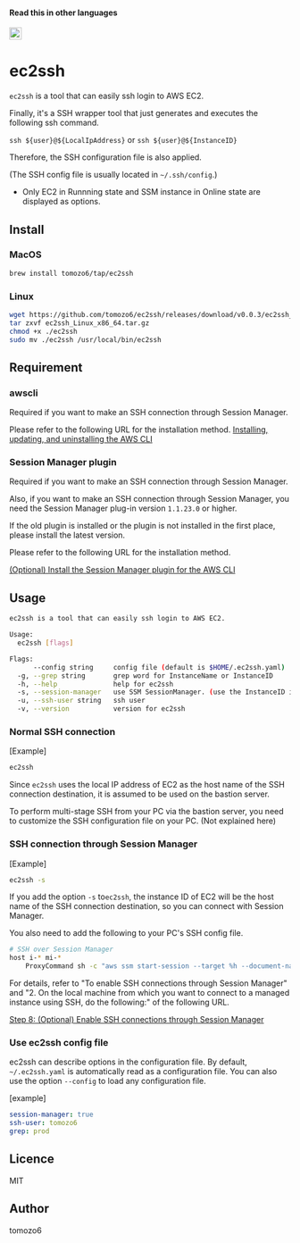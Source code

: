  #### Read this in other languages

<kbd>[<img title="日本語" alt="日本語" src="https://cdn.staticaly.com/gh/hjnilsson/country-flags/master/svg/jp.svg" width="22">](/README.ja.md)</kbd>

# ec2ssh

`ec2ssh` is a tool that can easily ssh login to AWS EC2.

Finally, it's a SSH wrapper tool that just generates and executes the following ssh command.

`ssh ${user}@${LocalIpAddress}` or `ssh ${user}@${InstanceID}`

Therefore, the SSH configuration file is also applied.

(The SSH config file is usually located in `~/.ssh/config`.)

- Only EC2 in Runnning state and SSM instance in Online state are displayed as options.


## Install

### MacOS

```bash
brew install tomozo6/tap/ec2ssh
```

### Linux

```bash
wget https://github.com/tomozo6/ec2ssh/releases/download/v0.0.3/ec2ssh_Linux_x86_64.tar.gz
tar zxvf ec2ssh_Linux_x86_64.tar.gz
chmod +x ./ec2ssh
sudo mv ./ec2ssh /usr/local/bin/ec2ssh
```

## Requirement

### awscli

Required if you want to make an SSH connection through Session Manager.

Please refer to the following URL for the installation method.
[Installing, updating, and uninstalling the AWS CLI](https://docs.aws.amazon.com/ja_jp/cli/latest/userguide/cli-chap-install.html)

### Session Manager plugin

Required if you want to make an SSH connection through Session Manager.

Also, if you want to make an SSH connection through Session Manager, you need the Session Manager plug-in version `1.1.23.0` or higher.

If the old plugin is installed or the plugin is not installed in the first place, please install the latest version.

Please refer to the following URL for the installation method.

[(Optional) Install the Session Manager plugin for the AWS CLI](https://docs.aws.amazon.com/systems-manager/latest/userguide/session-manager-working-with-install-plugin.html)

## Usage

```bash
ec2ssh is a tool that can easily ssh login to AWS EC2.

Usage:
  ec2ssh [flags]

Flags:
      --config string     config file (default is $HOME/.ec2ssh.yaml)
  -g, --grep string       grep word for InstanceName or InstanceID
  -h, --help              help for ec2ssh
  -s, --session-manager   use SSM SessionManager. (use the InstanceID instead of IpAddress.)
  -u, --ssh-user string   ssh user
  -v, --version           version for ec2ssh
```

### Normal SSH connection

[Example]

```bash
ec2ssh
```

Since `ec2ssh` uses the local IP address of EC2 as the host name of the SSH connection destination, it is assumed to be used on the bastion server.

To perform multi-stage SSH from your PC via the bastion server, you need to customize the SSH configuration file on your PC. (Not explained here)

### SSH connection through Session Manager

[Example]

```bash
ec2ssh -s
```

If you add the option `-s` to`ec2ssh`, the instance ID of EC2 will be the host name of the SSH connection destination, so you can connect with Session Manager.

You also need to add the following to your PC's SSH config file.

```bash
# SSH over Session Manager
host i-* mi-*
    ProxyCommand sh -c "aws ssm start-session --target %h --document-name AWS-StartSSHSession --parameters 'portNumber=%p'"
```

For details, refer to "To enable SSH connections through Session Manager" and "2. On the local machine from which you want to connect to a managed instance using SSH, do the following:" of the following URL.

[Step 8: (Optional) Enable SSH connections through Session Manager](https://docs.aws.amazon.com/ja_jp/systems-manager/latest/userguide/session-manager-getting-started-enable-ssh-connections.html)

### Use ec2ssh config file

ec2ssh can describe options in the configuration file. By default, `~/.ec2ssh.yaml` is automatically read as a configuration file.
You can also use the option `--config` to load any configuration file.

[example]

```yaml
session-manager: true
ssh-user: tomozo6
grep: prod
```

## Licence

MIT

## Author

tomozo6
